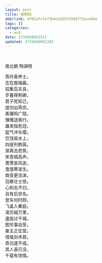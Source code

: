 ```yaml
---
layout: post
title: 咏荆轲
abbrlink: 4f01afcfe73b4c62b52f845f73ace64e
tags: []
categories:
  - wcd
date: 1733450951511
updated: 1733450981393
---
```


 

南北朝 陶渊明

燕丹善养士，\
志在报强嬴。\
招集百夫良，\
岁暮得荆卿。\
君子死知己，\
提剑出燕京。\
素骥鸣广陌，\
慷慨送我行。\
雄发指危冠，\
猛气冲长缨。\
饮饯易水上，\
四座列群英。\
渐离击悲筑，\
宋意唱高声。\
萧萧哀风逝，\
澹澹寒波生。\
商音更流涕，\
羽奏壮士惊。\
心知去不归，\
且有后世名。\
登车何时顾，\
飞盖入秦庭。\
凌厉越万里，\
逶迤过千城。\
图穷事自至，\
豪主正怔营。\
惜哉剑术疏，\
奇功遂不成。\
其人虽已没，\
千载有馀情。
